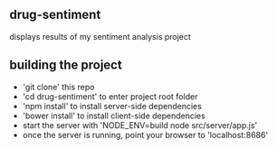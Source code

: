## drug-sentiment

displays results of my sentiment analysis project

## building the project

- 'git clone' this repo
- 'cd drug-sentiment' to enter project root folder
- 'npm install' to install server-side dependencies
- 'bower install' to install client-side dependencies
- start the server with 'NODE_ENV=build node src/server/app.js'
- once the server is running, point your browser to 'localhost:8686'
